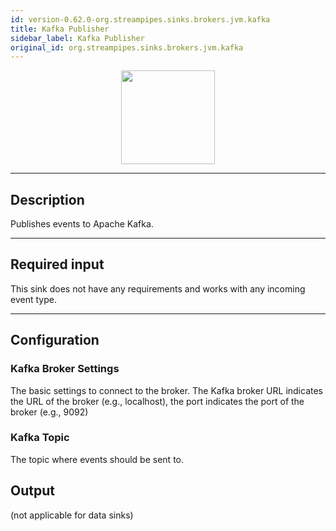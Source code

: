 ```yaml
---
id: version-0.62.0-org.streampipes.sinks.brokers.jvm.kafka
title: Kafka Publisher
sidebar_label: Kafka Publisher
original_id: org.streampipes.sinks.brokers.jvm.kafka
---
```




<p align="center"> 
    <img src="/docs/img/pipeline-elements/org.streampipes.sinks.brokers.jvm.kafka/icon.png" width="150px;" class="pe-image-documentation"/>
</p>

***

## Description

Publishes events to Apache Kafka.

***

## Required input

This sink does not have any requirements and works with any incoming event type.

***

## Configuration

### Kafka Broker Settings

The basic settings to connect to the broker. 
The Kafka broker URL indicates the URL of the broker (e.g., localhost), the port indicates the port of the broker
 (e.g., 9092)


### Kafka Topic

The topic where events should be sent to.


## Output

(not applicable for data sinks)
